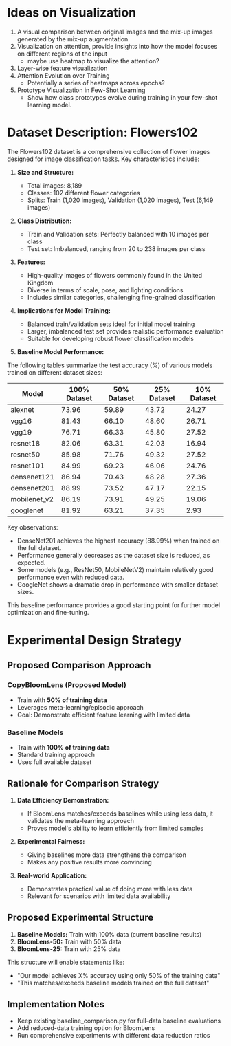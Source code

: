 # Ideas on Visualization
1. A visual comparison between original images and the mix-up images generated by the mix-up augmentation.
2. Visualization on attention, provide insights into how the model focuses on different regions of the input
   - maybe use heatmap to visualize the attention?
3. Layer-wise feature visualization
4. Attention Evolution over Training
   - Potentially a series of heatmaps across epochs?
5. Prototype Visualization in Few-Shot Learning
   - Show how class prototypes evolve during training in your few-shot learning model.


# Dataset Description: Flowers102

The Flowers102 dataset is a comprehensive collection of flower images designed for image classification tasks. Key characteristics include:

1. **Size and Structure:**
   - Total images: 8,189
   - Classes: 102 different flower categories
   - Splits: Train (1,020 images), Validation (1,020 images), Test (6,149 images)

2. **Class Distribution:**
   - Train and Validation sets: Perfectly balanced with 10 images per class
   - Test set: Imbalanced, ranging from 20 to 238 images per class

3. **Features:**
   - High-quality images of flowers commonly found in the United Kingdom
   - Diverse in terms of scale, pose, and lighting conditions
   - Includes similar categories, challenging fine-grained classification

4. **Implications for Model Training:**
   - Balanced train/validation sets ideal for initial model training
   - Larger, imbalanced test set provides realistic performance evaluation
   - Suitable for developing robust flower classification models

5. **Baseline Model Performance:**

The following tables summarize the test accuracy (%) of various models trained on different dataset sizes:

| Model         | 100% Dataset | 50% Dataset | 25% Dataset | 10% Dataset |
|---------------|--------------|-------------|-------------|-------------|
| alexnet       | 73.96        | 59.89       | 43.72       | 24.27       |
| vgg16         | 81.43        | 66.10       | 48.60       | 26.71       |
| vgg19         | 76.71        | 66.33       | 45.80       | 27.52       |
| resnet18      | 82.06        | 63.31       | 42.03       | 16.94       |
| resnet50      | 85.98        | 71.76       | 49.32       | 27.52       |
| resnet101     | 84.99        | 69.23       | 46.06       | 24.76       |
| densenet121   | 86.94        | 70.43       | 48.28       | 27.36       |
| densenet201   | 88.99        | 73.52       | 47.17       | 22.15       |
| mobilenet_v2  | 86.19        | 73.91       | 49.25       | 19.06       |
| googlenet     | 81.92        | 63.21       | 37.35       | 2.93        |

Key observations:
- DenseNet201 achieves the highest accuracy (88.99%) when trained on the full dataset.
- Performance generally decreases as the dataset size is reduced, as expected.
- Some models (e.g., ResNet50, MobileNetV2) maintain relatively good performance even with reduced data.
- GoogleNet shows a dramatic drop in performance with smaller dataset sizes.

This baseline performance provides a good starting point for further model optimization and fine-tuning.


# Experimental Design Strategy

## Proposed Comparison Approach

### CopyBloomLens (Proposed Model)
- Train with **50% of training data**
- Leverages meta-learning/episodic approach
- Goal: Demonstrate efficient feature learning with limited data

### Baseline Models
- Train with **100% of training data**
- Standard training approach
- Uses full available dataset

## Rationale for Comparison Strategy
1. **Data Efficiency Demonstration:**
   - If BloomLens matches/exceeds baselines while using less data, it validates the meta-learning approach
   - Proves model's ability to learn efficiently from limited samples

2. **Experimental Fairness:**
   - Giving baselines more data strengthens the comparison
   - Makes any positive results more convincing

3. **Real-world Application:**
   - Demonstrates practical value of doing more with less data
   - Relevant for scenarios with limited data availability

## Proposed Experimental Structure
1. **Baseline Models:** Train with 100% data (current baseline results)
2. **BloomLens-50:** Train with 50% data
3. **BloomLens-25:** Train with 25% data

This structure will enable statements like:
- "Our model achieves X% accuracy using only 50% of the training data"
- "This matches/exceeds baseline models trained on the full dataset"

## Implementation Notes
- Keep existing baseline_comparison.py for full-data baseline evaluations
- Add reduced-data training option for BloomLens
- Run comprehensive experiments with different data reduction ratios
